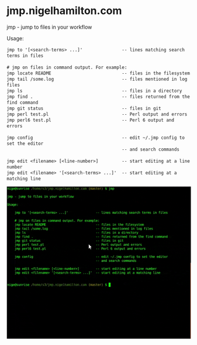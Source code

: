 # jmp.nigelhamilton.com

jmp - jump to files in your workflow

Usage:
    
    jmp to '[<search-terms> ...]'               -- lines matching search terms in files

    # jmp on files in command output. For example:
    jmp locate README                           -- files in the filesystem
    jmp tail /some.log                          -- files mentioned in log files
    jmp ls                                      -- files in a directory
    jmp find .                                  -- files returned from the find command
    jmp git status                              -- files in git
    jmp perl test.pl                            -- Perl output and errors
    jmp perl6 test.pl                           -- Perl 6 output and errors

    jmp config                                  -- edit ~/.jmp config to set the editor 
                                                -- and search commands 

    jmp edit <filename> [<line-number>]         -- start editing at a line number
    jmp edit <filename> '[<search-terms> ...]'  -- start editing at a matching line


![](images/demo.gif?raw=true)
